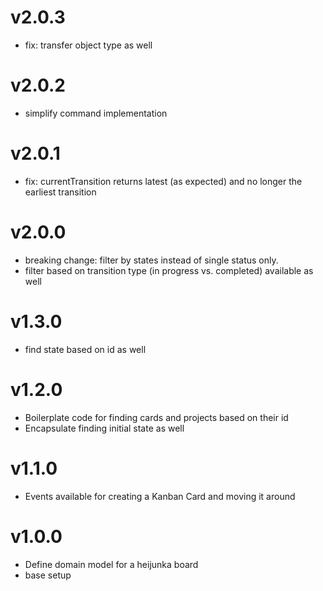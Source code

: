 # v2.0.3
- fix: transfer object type as well

# v2.0.2
- simplify command implementation

# v2.0.1
- fix: currentTransition returns latest (as expected) and no longer the earliest transition

# v2.0.0
- breaking change: filter by states instead of single status only. 
- filter based on transition type (in progress vs. completed) available as well

# v1.3.0
- find state based on id as well

# v1.2.0
- Boilerplate code for finding cards and projects based on their id
- Encapsulate finding initial state as well

# v1.1.0
- Events available for creating a Kanban Card and moving it around

# v1.0.0 
- Define domain model for a heijunka board
- base setup